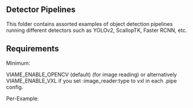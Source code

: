 
Detector Pipelines
------------------

This folder contains assorted examples of object detection pipelines running different
detectors such as YOLOv2, ScallopTK, Faster RCNN, etc.

Requirements
------------

Minimum:

VIAME_ENABLE_OPENCV (default) (for image reading) or alternatively VIAME_ENABLE_VXL if
you set :image_reader:type to vxl in each .pipe config.

Per-Example:


